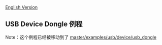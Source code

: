 [English Version](./README.md)

## USB Device Dongle 例程

Note：这个例程已经被移动到了 [master/examples/usb/device/usb_dongle](https://github.com/espressif/esp-iot-solution/tree/master/examples/usb/device/usb_dongle)
